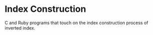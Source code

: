 # Index Construction

C and Ruby programs that touch on the index construction process of inverted index.
